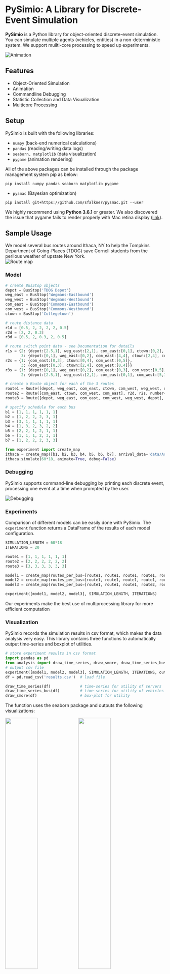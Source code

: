 # PySimio: A Library for Discrete-Event Simulation
**PySimio** is a Python library for object-oriented discrete-event simulation. You can simulate multiple agents (vehicles, entities) in a non-deterministic system. We support muilti-core processing to speed up experiments.

![Animation](images/animation.gif)

## Features
- Object-Oriented Simulation
- Animation
- Commandline Debugging
- Statistic Collection and Data Visualization
- Multicore Processing

## Setup
PySimio is built with the following libraries:
- `numpy` (back-end numerical calculations)  
- `pandas` (reading/writing data logs)  
- `seaborn, matplotlib` (data visualization)  
- `pygame` (animation rendering)   

All of the above packages can be installed through the package management system pip as below:
```
pip install numpy pandas seaborn matplotlib pygame
```
- `pysmac`  (Bayesian optimization)
```
pip install git+https://github.com/sfalkner/pysmac.git --user
```

We highly recommend using **Python 3.6.1** or greater.
We also discovered the issue that pygame fails to render properly with Mac retina display ([link](https://stackoverflow.com/questions/29834292/pygame-simple-loop-runs-very-slowly-on-mac)).


## Sample Usage
We model several bus routes around Ithaca, NY to help the Tompkins Department of Going-Places (TDOG) save Cornell students from the perilous weather of upstate New York.  
![Route map](data/map.png)

### Model
```Python
# create BusStop objects  
depot = BusStop('TDOG Depot')  
weg_east = BusStop('Wegmans-Eastbound')  
weg_west = BusStop('Wegmans-Westbound')  
com_east = BusStop('Commons-Eastbound')  
com_west = BusStop('Commons-Westbound')  
ctown = BusStop('Collegetown')  

# route distance data  
r1d = [0.5, 2, 2, 2, 2, 0.5]  
r2d = [2, 2, 0.3]  
r3d = [0.5, 2, 0.3, 2, 0.5]    

# route switch point data - see Documentation for details
r1s = {2: {depot:[2.5,1], weg_east:[2,1], com_east:[0,1], ctown:[0,2], com_west:[5,1], weg_west:[3,1]},
       3: {depot:[0,1], weg_east:[0,2], com_east:[4,4], ctown:[2,4], com_west:[0,4], weg_west:[0,0]}}
r2s = {1: {com_east:[0,3], ctown:[0,4], com_west:[0,5]},
       3: {com_east:[0,3], ctown:[2,4], com_west:[0,4]}}
r3s = {1: {depot:[0,1], weg_east:[0,2], com_east:[0,3], com_west:[0,5], weg_west:[0,0]},
       2: {depot:[2.5,1], weg_east:[2,1], com_east:[0,1], com_west:[5,1], weg_west:[3,1]}}

# create a Route object for each of the 3 routes   
route1 = Route([depot, weg_east, com_east, ctown, com_west, weg_west, depot], r1d, r1s, number=1)   
route2 = Route([com_east, ctown, com_west, com_east], r2d, r2s, number=2)   
route3 = Route([depot, weg_east, com_east, com_west, weg_west, depot], r3d, r3s, number=3)

# specify schedule for each bus
b1 = [1, 1, 1, 1, 1, 1]
b2 = [1, 2, 2, 2, 3, 1]
b3 = [3, 1, 1, 1, 1, 1]
b4 = [1, 3, 2, 3, 2, 2]
b5 = [2, 2, 1, 2, 1, 1]
b6 = [1, 1, 1, 2, 3, 1]
b7 = [1, 2, 2, 2, 3, 3]

from experiment import create_map
ithaca = create_map([b1, b2, b3, b4, b5, b6, b7], arrival_data='data/ArrivalRates.xlsx', name='map1')
ithaca.simulate(60*18, animate=True, debug=False)
```
### Debugging
PySimio supports command-line debugging by printing each discrete event, processing one event at a time when prompted by the user.

![Debugging](images/debug.gif)

### Experiments
Comparison of different models can be easily done with PySimio. The `experiment` function returns a DataFrame of the results of each model configuration.
```Python
SIMULATION_LENGTH = 60*18
ITERATIONS = 20

route1 = [1, 1, 1, 1, 1, 1]
route2 = [2, 2, 2, 2, 2, 2]
route3 = [3, 3, 3, 3, 3, 3]

model1 = create_map(routes_per_bus=[route1, route1, route1, route1, route1, route1, route1], name='700')
model2 = create_map(routes_per_bus=[route1, route1, route1, route1, route1, route2, route3], name='511')
model3 = create_map(routes_per_bus=[route1, route1, route1, route2, route2, route3, route3], name='322')

experiment([model1, model2, model3], SIMULATION_LENGTH, ITERATIONS)
```
Our experiments make the best use of multiprocessing library for more efficient computation

### Visualization
PySimio records the simulation results in csv format, which makes the data analysis very easy. This library contains three functions to automatically output time-series and boxplot of utilities.
```Python
# store experiment results in csv format
import pandas as pd
from analysis import draw_time_series, draw_smore, draw_time_series_bus
# output csv file
experiment([model1, model2, model3], SIMULATION_LENGTH, ITERATIONS, output_report=True, output='results.csv')
df = pd.read_csv('results.csv')  # load file

draw_time_series(df)             # time-series for utility of servers
draw_time_series_bus(df)         # time-series for utility of vehicles
draw_smore(df)                   # box-plot for utility
```
The function uses the seaborn package and outputs the following visualizations:  

<img src="images/ts.png"  float = "left" width="45%"> <img src="images/box.png" float = "left" width="45%"> 

## Documentation

### Dynamic Route Switching
In order to allow for dynamic route switching (i.e. at any time and at any point), you provide a nested dictionary. The first key specifies which route to switch to, the second key specifies which stop you are currently at, and the value is a list: the first element specifies the distance until the stop where the route switch will be executed; the second element specifies the index of the next stop on the new route, once the route switch has been executed.  

For example,
```Python
r1s = {2: {depot: [2.5, 1]}}
```
indicates when switching from route 1 to route 2 for a bus currently at the depot, the bus must wait until it has travelled 2.5km (i.e. it reaches Commons-Eastbound) before executing the route change, and once the route change has been executed the next stop is indexed by #1 in the new route (i.e. Collegetown).

### Optimization
As these models contain complex interactions that make it difficult to compute summary statistics in a closed-form solution, PySimio conducts optimization through Bayesian optimization. Although Bayesian optimization supports the optimization of any black-box function, assumptions about the distribution of functions considered make it more suitable for functions that are less sensitive to small changes in their input, as illustrated below:   

![Optimization](images/optimization.PNG)  

To conduct optimization, define a function from the space of variables you have control over (e.g. schedules for each bus) to a target variable that you want to optimize (e.g. average waiting time).
```Python
def avg_waiting_time(x21, x22, x23, x24, x25, x26):
    # this is pseudocode
    create_map(x21, x22, x23, x24, x25, x26)                
    return stats['average waiting time'].values.mean()
```
You will then need to provide a dictionary specifying the type of each variable (real/integer/categorical/ordinal), a starting point, and total number of iterations. Our implementation will save the dictionary of optimal parameters found as a .pkl file.
```Python
parameters = dict(
    x21=('categorical', [1, 2, 3], 2), x22=('categorical', [1, 2, 3], 2), x23=('categorical', [1, 2, 3], 1),
    x24=('categorical', [1, 2, 3], 1), x25=('categorical', [1, 2, 3], 3), x26=('categorical', [1, 2, 3], 1),
)
opt = pysmac.SMAC_optimizer()
value, parameters = opt.minimize(avg_waiting_time, 1000, parameters)    # 1000 iterations
save_obj(parameters, 'lowest_waiting_time')
```
